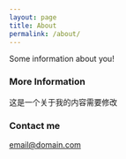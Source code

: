 ```yaml
---
layout: page
title: About
permalink: /about/
---
```


Some information about you!

### More Information

这是一个关于我的内容需要修改

### Contact me

[email@domain.com](mailto:weiyouyinzhen@hotmail.com)
